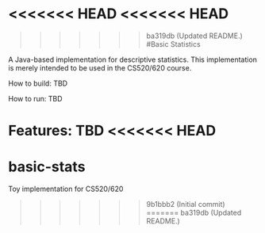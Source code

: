 <<<<<<< HEAD
<<<<<<< HEAD
=======
>>>>>>> ba319db (Updated README.)
#Basic Statistics

A Java-based implementation for descriptive statistics. This
implementation is merely intended to be used in the CS520/620 course.

How to build: TBD

How to run: TBD

Features: TBD
<<<<<<< HEAD
=======
# basic-stats
Toy implementation for CS520/620
>>>>>>> 9b1bbb2 (Initial commit)
=======
>>>>>>> ba319db (Updated README.)
